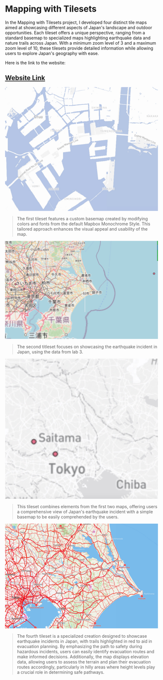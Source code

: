 # Mapping with Tilesets

In the Mapping with Tilesets project, I developed four distinct tile maps aimed at showcasing different aspects of Japan's landscape and outdoor opportunities. Each tileset offers a unique perspective, ranging from a standard basemap to specialized maps highlighting earthquake data and nature trails across Japan. With a minimum zoom level of 3 and a maximum zoom level of 10, these tilesets provide detailed information while allowing users to explore Japan's geography with ease.

Here is the link to the website: 
## [Website Link](https://risan03-2165658.github.io/maptile_generation/)

![tileset 1](img/1.jpg)
> The first tileset features a custom basemap created by modifying colors and fonts from the default Mapbox Monochrome Style. This tailored approach enhances the visual appeal and usability of the map.

  
![tileset 2](img/2.jpg)
> The second titleset focuses on showcasing the earthquake incident in Japan, using the data from lab 3. 

![tileset 3](img/3.jpg)
> This tileset combines elements from the first two maps, offering users a comprehensive view of Japan's earthquake incident with a simple basemap to be easily comprehended by the users. 

![tileset 4](img/4.jpg)
> The fourth tileset is a specialized creation designed to showcase earthquake incidents in Japan, with trails highlighted in red to aid in evacuation planning. By emphasizing the path to safety during hazardous incidents, users can easily identify evacuation routes and make informed decisions. Additionally, the map displays elevation data, allowing users to assess the terrain and plan their evacuation routes accordingly, particularly in hilly areas where height levels play a crucial role in determining safe pathways.